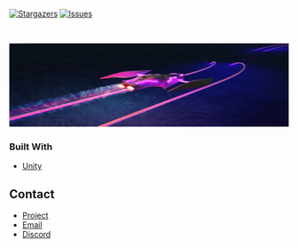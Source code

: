 [![Stargazers][stars-shield]][stars-url]
[![Issues][issues-shield]][issues-url]

<br />
<p align="center">
  <a href="https://github.com/Xynith-Digital/PewPewV2">
    <img src="images/banner.png" alt="Logo" width="600" height="150">
  </a>

### Built With
* [Unity](https://unity.com/)

## Contact
* [Project](https://github.com/Xynith-Digital/PewPewV2)
* [Email](mailto:ahrianadev@gmail.com)
* [Discord](https://discord.gg/a3GnGNWYvz)

[stars-shield]: https://img.shields.io/github/stars/Xynith-Digital/PewPewV2.svg?style=flat-square
[stars-url]: https://github.com/Xynith-Digital/repo/stargazers
[issues-shield]: https://img.shields.io/github/issues/Xynith-Digital/PewPewV2.svg?style=flat-square
[issues-url]: https://github.com/Xynith-Digital/repo/PewPewV2